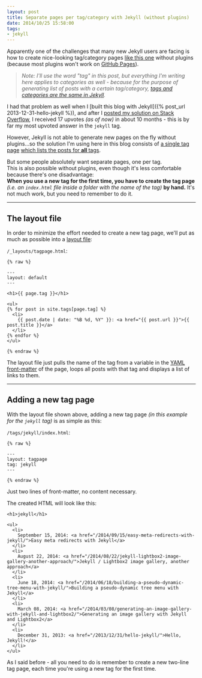 ```yaml
---
layout: post
title: Separate pages per tag/category with Jekyll (without plugins)
date: 2014/10/25 15:58:00
tags:
- jekyll
---
```


Apparently one of the challenges that many new Jekyll users are facing is how to create nice-looking tag/category pages [like this one](/tags) without plugins (because most plugins won't work on [GitHub Pages](https://pages.github.com/)).

> *Note: I'll use the word "tag" in this post, but everything I'm writing here applies to categories as well - because for the purpose of generating list of posts with a certain tag/category, [tags and categories are the same in Jekyll](http://stackoverflow.com/q/8675841/6884).*

I had that problem as well when I [built this blog with Jekyll]({% post_url 2013-12-31-hello-jekyll %}), and after I [posted my solution on Stack Overflow](http://stackoverflow.com/a/21002505/6884), I received 17 upvotes *(as of now)* in about 10 months - this is by far my most upvoted answer in the `jekyll` tag.

However, Jekyll is not able to generate new pages on the fly without plugins...so the solution I'm using here in this blog consists of [a single tag page](/tags/) [which lists the posts for **all** tags](https://github.com/christianspecht/blog/blob/39138d396bdcec5abc8248dfee9c431277d0148c/src/tags/index.html).

But some people absolutely want separate pages, one per tag.  
This is also possible without plugins, even though it's less comfortable because there's one disadvantage:  
**When you use a new tag for the first time, you have to create the tag page** *(i.e. an `index.html` file inside a folder with the name of the tag)* **by hand.** It's not much work, but you need to remember to do it.

---

## The layout file

In order to minimize the effort needed to create a new tag page, we'll put as much as possible into a [layout file](http://jekyllrb.com/docs/frontmatter/#predefined-global-variables):

`/_layouts/tagpage.html`:

    {% raw %}

    ---
    layout: default
    ---

    <h1>{{ page.tag }}</h1>

    <ul>
    {% for post in site.tags[page.tag] %}
      <li>
        {{ post.date | date: "%B %d, %Y" }}: <a href="{{ post.url }}">{{ post.title }}</a>
      </li>
    {% endfor %}
    </ul>

    {% endraw %}

The layout file just pulls the name of the tag from a variable in the [YAML front-matter](http://jekyllrb.com/docs/frontmatter/) of the page, loops all posts with that tag and displays a list of links to them.

---

## Adding a new tag page

With the layout file shown above, adding a new tag page *(in this example for the `jekyll` tag)* is as simple as this:

`/tags/jekyll/index.html`:

    {% raw %}

    ---
    layout: tagpage
    tag: jekyll
    ---

    {% endraw %}
    
Just two lines of front-matter, no content necessary.

The created HTML will look like this:

    <h1>jekyll</h1>

    <ul>
      <li>
        September 15, 2014: <a href="/2014/09/15/easy-meta-redirects-with-jekyll/">Easy meta redirects with Jekyll</a>
      </li>
      <li>
        August 22, 2014: <a href="/2014/08/22/jekyll-lightbox2-image-gallery-another-approach/">Jekyll / Lightbox2 image gallery, another approach</a>
      </li>
      <li>
        June 18, 2014: <a href="/2014/06/18/building-a-pseudo-dynamic-tree-menu-with-jekyll/">Building a pseudo-dynamic tree menu with Jekyll</a>
      </li>
      <li>
        March 08, 2014: <a href="/2014/03/08/generating-an-image-gallery-with-jekyll-and-lightbox2/">Generating an image gallery with Jekyll and Lightbox2</a>
      </li>
      <li>
        December 31, 2013: <a href="/2013/12/31/hello-jekyll/">Hello, Jekyll!</a>
      </li>
    </ul>

As I said before - all you need to do is remember to create a new two-line tag page, each time you're using a new tag for the first time.
